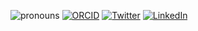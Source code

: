![pronouns](https://img.shields.io/static/v1?label=pronouns&message=he/him&color=red&style=flat-square)
[![ORCID](https://img.shields.io/static/v1?label=ORCID&message=0000-0002-8294-2514&color=green&style=flat-square&logo=orcid)](https://orcid.org/0000-0002-8294-2514)
[![Twitter](https://img.shields.io/twitter/follow/murushiv?logo=twitter&style=flat-square)](https://twitter.com/murushiv)
[![LinkedIn](https://img.shields.io/static/v1?label=&message=LinkedIn&color=0077B5&style=flat-square&logo=linkedin)](https://www.linkedin.com/in/mshiv)

